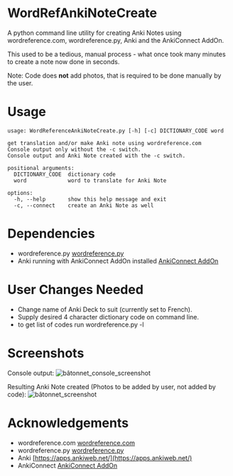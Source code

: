 # WordRefAnkiNoteCreate
A python command line utility for creating Anki Notes using wordreference.com, wordreference.py, Anki and the AnkiConnect AddOn.

This used to be a tedious, manual process - what once took many minutes to create a note now done in seconds.

Note: Code does **not** add photos, that is required to be done manually by the user.

# Usage
```text
usage: WordReferenceAnkiNoteCreate.py [-h] [-c] DICTIONARY_CODE word

get translation and/or make Anki note using wordreference.com
Console output only without the -c switch.
Console output and Anki Note created with the -c switch.

positional arguments:
  DICTIONARY_CODE  dictionary code
  word             word to translate for Anki Note

options:
  -h, --help       show this help message and exit
  -c, --connect    create an Anki Note as well
```

# Dependencies
* wordreference.py [wordreference.py](https://github.com/n-wissam/wordreference)
* Anki running with AnkiConnect AddOn installed [AnkiConnect AddOn](https://foosoft.net/projects/anki-connect/)

# User Changes Needed
* Change name of Anki Deck to suit (currently set to French).
* Supply desired 4 character dictionary code on command line.
 * to get list of codes run wordreference.py -l

# Screenshots
Console output:
![bâtonnet_console_screenshot](https://github.com/user-attachments/assets/e60d847b-5c6b-4cb1-8c80-19cb4fd6b882)

Resulting Anki Note created (Photos to be added by user, not added by code):
![bâtonnet_screenshot](https://github.com/user-attachments/assets/b43ea9be-c5ef-4c69-9834-898569f9082b)

# Acknowledgements
* wordreference.com [wordreference.com](https://www.wordreference.com)
* wordreference.py [wordreference.py](https://github.com/n-wissam/wordreference)
* Anki [https://apps.ankiweb.net/](https://apps.ankiweb.net/)
* AnkiConnect [AnkiConnect AddOn](https://foosoft.net/projects/anki-connect/)

